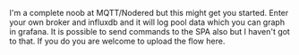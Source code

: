 I'm a complete noob at MQTT/Nodered but this might get you started. Enter your own broker and influxdb and it will log pool data which you can graph in grafana.
It is possible to send commands to the SPA also but I haven't got to that. If you do you are welcome to upload the flow here.
